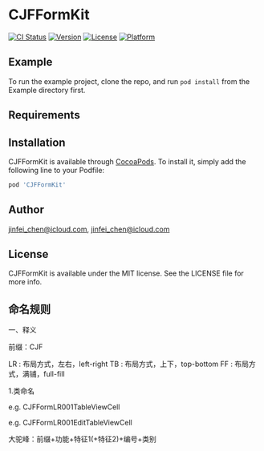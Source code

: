 # CJFFormKit

[![CI Status](https://img.shields.io/travis/jinfei_chen@icloud.com/CJFFormKit.svg?style=flat)](https://travis-ci.org/jinfei_chen@icloud.com/CJFFormKit)
[![Version](https://img.shields.io/cocoapods/v/CJFFormKit.svg?style=flat)](https://cocoapods.org/pods/CJFFormKit)
[![License](https://img.shields.io/cocoapods/l/CJFFormKit.svg?style=flat)](https://cocoapods.org/pods/CJFFormKit)
[![Platform](https://img.shields.io/cocoapods/p/CJFFormKit.svg?style=flat)](https://cocoapods.org/pods/CJFFormKit)

## Example

To run the example project, clone the repo, and run `pod install` from the Example directory first.

## Requirements

## Installation

CJFFormKit is available through [CocoaPods](https://cocoapods.org). To install
it, simply add the following line to your Podfile:

```ruby
pod 'CJFFormKit'
```

## Author

jinfei_chen@icloud.com, jinfei_chen@icloud.com

## License

CJFFormKit is available under the MIT license. See the LICENSE file for more info.

## 命名规则

一、释义

前缀：CJF

LR : 布局方式，左右，left-right
TB : 布局方式，上下，top-bottom
FF : 布局方式，满铺，full-fill

1.类命名 

e.g. CJFFormLR001TableViewCell

e.g. CJFFormLR001EditTableViewCell

大驼峰：前缀+功能+特征1(+特征2)+编号+类别

